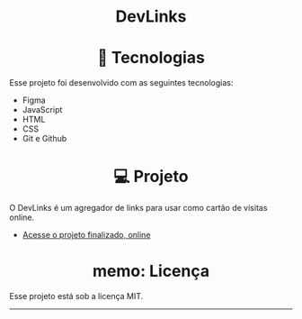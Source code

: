 <h1 align="center"> DevLinks </h1>



<h1 align="center"> 🚀 Tecnologias </h1>

Esse projeto foi desenvolvido com as seguintes tecnologias:

- Figma
- JavaScript
- HTML
- CSS
- Git e Github

<h1 align="center"> 💻 Projeto </h1>

O DevLinks é um agregador de links para usar como cartão de visitas online.

- [Acesse o projeto finalizado, online](https://github.com/MAGUBERT/CURSO.rocketseat-DEV_WEB/)

<h1 align="center"> memo: Licença </h1>

Esse projeto está sob a licença MIT.

---

